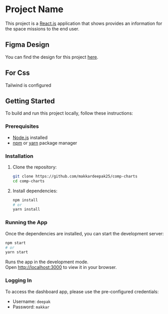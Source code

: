 # Project Name

This project is a [React.js](https://reactjs.org/) application that shows provides an information for the space missions to the end user.

## Figma Design

You can find the design for this project [here](https://www.figma.com/file/8qj7NB0KV3z9tKYzAe9fhB/Untitled?node-id=0%3A1&mode=dev).



## For Css
Tailwind is configured

## Getting Started

To build and run this project locally, follow these instructions:

### Prerequisites

- [Node.js](https://nodejs.org/) installed
- [npm](https://www.npmjs.com/) or [yarn](https://yarnpkg.com/) package manager

### Installation

1. Clone the repository:

    ```bash
    git clone https://github.com/makkardeepak25/comp-charts
    cd comp-charts
    ```

2. Install dependencies:

    ```bash
    npm install
    # or
    yarn install
    ```

### Running the App

Once the dependencies are installed, you can start the development server:

```bash
npm start
# or
yarn start

```

Runs the app in the development mode.\
Open [http://localhost:3000](http://localhost:3000) to view it in your browser.


### Logging In

To access the dashboard app, please use the pre-configured credentials:

- Username: `deepak`
- Password: `makkar`
